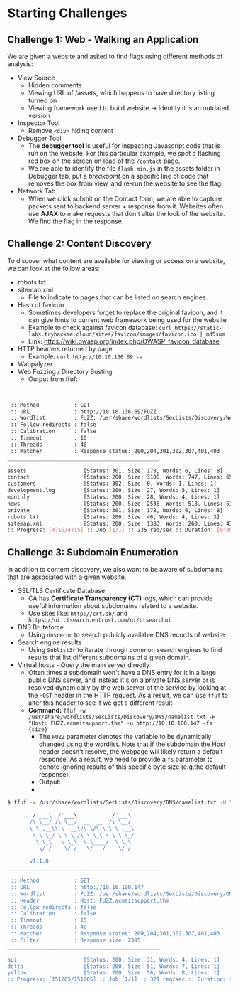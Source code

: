 # Starting Challenges

## Challenge 1: Web - Walking an Application

We are given a website and asked to find flags using different methods of analysis:

- View Source
  - Hidden comments
  - Viewing URL of /assets, which happens to have directory listing turned on
  - Viewing framework used to build website -> Identity it is an outdated version
- Inspector Tool
  - Remove `<div>` hiding content
- Debugger Tool
  - The **debugger tool** is useful for inspecting Javascript code that is run on the website. For this particular example, we spot a flashing red box on the screen on load of the `/contact` page.
  - We are able to identify the file `flash.min.js` in the assets folder in Debugger tab, put a *breakpoint* on a specific line of code that removes the box from view, and re-run the website to see the flag.
- Network Tab
  - When we click submit on the Contact form, we are able to capture packets sent to backend server + response from it. Websites often use **AJAX** to make requests that don't alter the look of the website. We find the flag in the response.

## Challenge 2: Content Discovery

To discover what content are available for viewing or access on a website, we can look at the follow areas:

- robots.txt
- sitemap.xml
  - File to indicate to pages that can be listed on search engines.
- Hash of favicon
  - Sometimes developers forget to replace the original favicon, and it can give hints to current web framework being used for the website
  - Example to check against favicon database: `curl https://static-labs.tryhackme.cloud/sites/favicon/images/favicon.ico | md5sum`
  - Link: <https://wiki.owasp.org/index.php/OWASP_favicon_database>
- HTTP headers returned by page
  - Example: `curl http://10.10.136.69 -v`
- Wappalyzer
- Web Fuzzing / Directory Busting
  - Output from ffuf:

```sh
________________________________________________

 :: Method           : GET
 :: URL              : http://10.10.136.69/FUZZ
 :: Wordlist         : FUZZ: /usr/share/wordlists/SecLists/Discovery/Web-Content/common.txt
 :: Follow redirects : false
 :: Calibration      : false
 :: Timeout          : 10
 :: Threads          : 40
 :: Matcher          : Response status: 200,204,301,302,307,401,403
________________________________________________

assets                  [Status: 301, Size: 178, Words: 6, Lines: 8]
contact                 [Status: 200, Size: 3108, Words: 747, Lines: 65]
customers               [Status: 302, Size: 0, Words: 1, Lines: 1]
development.log         [Status: 200, Size: 27, Words: 5, Lines: 1]
monthly                 [Status: 200, Size: 28, Words: 4, Lines: 1]
news                    [Status: 200, Size: 2538, Words: 518, Lines: 51]
private                 [Status: 301, Size: 178, Words: 6, Lines: 8]
robots.txt              [Status: 200, Size: 46, Words: 4, Lines: 3]
sitemap.xml             [Status: 200, Size: 1383, Words: 260, Lines: 43]
:: Progress: [4715/4715] :: Job [1/1] :: 235 req/sec :: Duration: [0:00:20] :: Errors: 0 ::
```

## Challenge 3: Subdomain Enumeration

In addition to content discovery, we also want to be aware of subdomains that are associated with a given website. 

* SSL/TLS Certificate Database:
  * CA has **Certificate Transparency (CT)** logs, which can provide useful information about subdomains related to a website.
  * Use sites like: `http://crt.sh/` and ` https://ui.ctsearch.entrust.com/ui/ctsearchui`
* DNS Bruteforce
  * Using `dnsrecon` to search publicly available DNS records of website
* Search engine results
  * Using `Sublist3r` to iterate through common search engines to find results that list different subdomains of a given domain.
* Virtual hosts - Query the main server directly
  * Often times a subdomain won't have a DNS entry for it in a large public DNS server, and instead it's on a private DNS server or is resolved dynamically by the web server of the service by looking at the `HOST` header in the HTTP request. As a result, we can use `ffuf` to alter this header to see if we get a different result
  * **Command:** `ffuf -w /usr/share/wordlists/SecLists/Discovery/DNS/namelist.txt -H "Host: FUZZ.acmeitsupport.thm" -u http://10.10.100.147 -fs {size}`
    * The `FUZZ` parameter denotes the variable to be dynamically changed using the wordlist. Note that if the subdomain the Host header doesn't resolve, the webpage will likely return a default response. As a result, we need to provide a `fs` parameter to denote ignoring results of this specific byte size (e.g.the default response).
    * Output:
    * 
```sh
$ ffuf -w /usr/share/wordlists/SecLists/Discovery/DNS/namelist.txt -H "Host: FUZZ.acmeitsupport.thm" -u http://10.10.100.147 -fs 2395

        /'___\  /'___\           /'___\       
       /\ \__/ /\ \__/  __  __  /\ \__/       
       \ \ ,__\\ \ ,__\/\ \/\ \ \ \ ,__\      
        \ \ \_/ \ \ \_/\ \ \_\ \ \ \ \_/      
         \ \_\   \ \_\  \ \____/  \ \_\       
          \/_/    \/_/   \/___/    \/_/       

       v1.1.0
________________________________________________

 :: Method           : GET
 :: URL              : http://10.10.100.147
 :: Wordlist         : FUZZ: /usr/share/wordlists/SecLists/Discovery/DNS/namelist.txt
 :: Header           : Host: FUZZ.acmeitsupport.thm
 :: Follow redirects : false
 :: Calibration      : false
 :: Timeout          : 10
 :: Threads          : 40
 :: Matcher          : Response status: 200,204,301,302,307,401,403
 :: Filter           : Response size: 2395
________________________________________________

api                     [Status: 200, Size: 31, Words: 4, Lines: 1]
delta                   [Status: 200, Size: 51, Words: 7, Lines: 1]
yellow                  [Status: 200, Size: 56, Words: 8, Lines: 1]
:: Progress: [151265/151265] :: Job [1/1] :: 321 req/sec :: Duration: [0:07:51] :: Errors: 0 ::


```